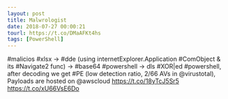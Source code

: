 ```yaml
---
layout: post
title: Malwrologist
date: 2018-07-27 00:00:21
tourl: https://t.co/DMaAFKt4hs
tags: [PowerShell]
---
```

#malicios #xlsx -&gt; #dde (using internetExplorer.Application #ComObject &amp; its #Navigate2 func) -&gt; #base64 #powershell -&gt; dls #XOR|ed #powershell, after decoding we get #PE (low detection ratio, 2/66 AVs in @virustotal), Payloads are hosted on @awscloud 
https://t.co/18yTcJ5Sr5 https://t.co/xU66VsE6Do